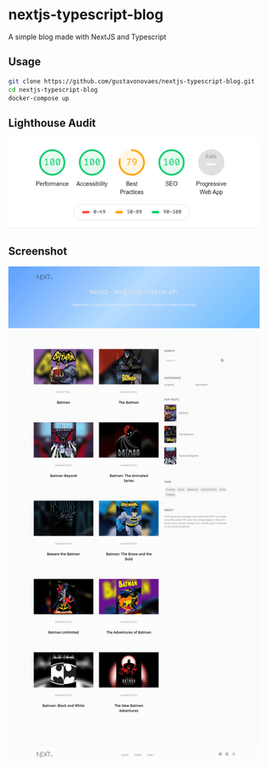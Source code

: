 # nextjs-typescript-blog
A simple blog made with NextJS and Typescript


## Usage

```bash
git clone https://github.com/gustavonovaes/nextjs-typescript-blog.git
cd nextjs-typescript-blog
docker-compose up
```

## Lighthouse Audit
![Lighthouse Audit](/screenshots/lighthouse-audit.png)

## Screenshot
![Home](/screenshots/screenshot-home.png)
